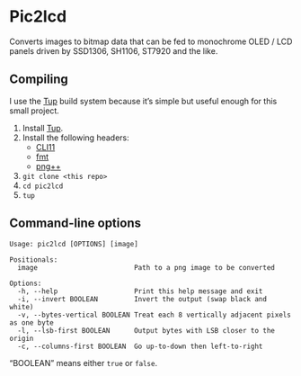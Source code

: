 # Pic2lcd

Converts images to bitmap data that can be fed to monochrome OLED / LCD panels driven by SSD1306, SH1106, ST7920 and the like. 

## Compiling

I use the [Tup](https://github.com/gittup/tup) build system because it’s simple but useful enough for this small project.

1. Install [Tup](https://github.com/gittup/tup).
2. Install the following headers:
    - [CLI11](https://github.com/CLIUtils/CLI11)
    - [fmt](https://github.com/fmtlib/fmt)
    - [png++](https://www.nongnu.org/pngpp/)
3. `git clone <this repo>`
4. `cd pic2lcd`
5. `tup`

## Command-line options

```
Usage: pic2lcd [OPTIONS] [image]

Positionals:
  image                        Path to a png image to be converted

Options:
  -h, --help                   Print this help message and exit
  -i, --invert BOOLEAN         Invert the output (swap black and white)
  -v, --bytes-vertical BOOLEAN Treat each 8 vertically adjacent pixels as one byte
  -l, --lsb-first BOOLEAN      Output bytes with LSB closer to the origin
  -c, --columns-first BOOLEAN  Go up-to-down then left-to-right
```

“BOOLEAN” means either `true` or `false`.

